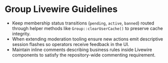 # Group Livewire Guidelines

- Keep membership status transitions (`pending`, `active`, `banned`) routed through helper methods like `Group::clearUserCache()` to preserve cache integrity.
- When extending moderation tooling ensure new actions emit descriptive session flashes so operators receive feedback in the UI.
- Maintain inline comments describing business rules inside Livewire components to satisfy the repository-wide commenting requirement.
